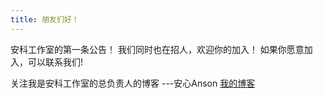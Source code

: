 ```yaml
---
title: 朋友们好！
---
```


安科工作室的第一条公告！
我们同时也在招人，欢迎你的加入！
如果你愿意加入，可以联系我们!

关注我是安科工作室的总负责人的博客
---安心Anson [我的博客](https://xn--49s41h.xyz/)